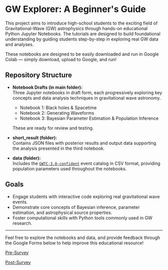 # GW Explorer: A Beginner's Guide

This project aims to introduce high-school students to the exciting field of Gravitational-Wave (GW) astrophysics through hands-on educational Python Jupyter Notebooks. The tutorials are designed to build foundational understanding by guiding students step-by-step in exploring real GW data and analyses.

These notebooks are designed to be easily downloaded and run in Google Colab — simply download, upload to Google, and run!

## Repository Structure

- **Notebook Drafts (in main folder):**  
  Three Jupyter notebooks in draft form, each progressively exploring key concepts and data analysis techniques in gravitational wave astronomy.
  - Notebook 1: Black holes & Spacetime
  - Notebook 2: Generating Waveforms
  - Notebook 3: Bayesian Parameter Estimation & Population Inference
 
  These are ready for review and testing.

- **short_result (folder):**  
  Contains JSON files with posterior results and output data supporting the analysis presented in the third notebook.

- **data (folder):**  
  Includes the [`GWTC-3.0-confident`](https://gwosc.org/eventapi/html/GWTC-3-confident/) event catalog in CSV format, providing population parameters used throughout the notebooks.

## Goals

- Engage students with interactive code exploring real gravitational wave events.
- Demonstrate core concepts of Bayesian inference, parameter estimation, and astrophysical source properties.
- Foster computational skills with Python tools commonly used in GW research.

---

Feel free to explore the notebooks and data, and provide feedback through the Google Forms below to help improve this educational resource!

[Pre-Survey](https://docs.google.com/forms/d/e/1FAIpQLSdbTzn3XoIySoXvOa5ajYg2tJqrssi-N6nn5PaqCcN87beawQ/viewform?usp=sharing&ouid=112310447946088646823)

[Post-Survey](https://docs.google.com/forms/d/e/1FAIpQLScQPKPLOm3XSZ-SxSdLcqYnx-KSWXbtQ-0g_OgcVR5kqfzLEg/viewform?usp=sharing&ouid=112310447946088646823)
